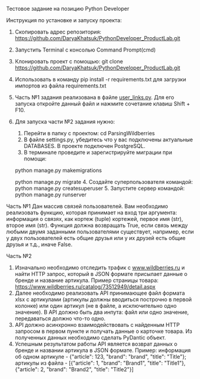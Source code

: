 Тестовое задание на позицию Python Developer

Инструкция по установке и запуску проекта:
1. Скопировать адрес репозитория: https://github.com/DaryaKhatsuk/PythonDeveloper_ProductLab.git
2. Запустить Terminal c консолью Command Prompt(cmd)
3. Клонировать проект с помощью: 
git clone https://github.com/DaryaKhatsuk/PythonDeveloper_ProductLab.git
4. Использовать в команду pip install -r requirements.txt для загрузки импортов из файла requirements.txt
5. Часть №1 задания реализована в файле 
[user_links.py](https://github.com/DaryaKhatsuk/PythonDeveloper_ProductLab/blob/master/user_links.py). 
Для его запуска откройте данный файл и нажмите сочетание клавиш Shift + F10.
6. Для запуска части №2 задания нужно:
   1. Перейти в папку с проектом: cd ParsingWildberries
   2. В файле settings.py, убедитесь что у вас подключены актуальные DATABASES. 
   В проекте подключен PostgreSQL.
   3. В терминале проведите и зарегистрируйте миграции при помощи: 
   
   python manage.py makemigrations 
   
   python manage.py migrate
   4. Создайте суперпользователя командой: python manage.py createsuperuser
   5. Запустите сервер командой: python manage.py runserver


Часть №1
Дан массив связей пользователей. Вам необходимо реализовать функцию,
которая принимает на вход три аргумента: информация о связях, как кортеж (tuple)
кортежей, первое имя (str), второе имя (str). Функция должна возвращать True, если
связь между любыми двумя заданными пользователями существует, например, если у
двух пользователей есть общие друзья или у их друзей есть общие друзья и т.д., иначе
False.

Часть №2
1. Изначально необходимо отследить трафик с www.wildberries.ru и найти HTTP
запрос, который в JSON формате присылает данные о бренде и название
артикула. Пример страницы товара:
https://www.wildberries.ru/catalog/73512949/detail.aspx
2. Далее необходимо реализовать API принимающее файл формата xlsx с
артикулами (артикулы должны вводиться построчно в первой колонке) или
один артикул (не в файле, а исключительно одно значение). В API должно быть
два инпута: файл или одно значение, передаваться должно что-то одно.
3. API должно асинхронно взаимодействовать с найденным HTTP запросом в
первом пункте и получать данные о карточке товара. Из полученных данных
необходимо сделать PyDantic объект.
4. Успешным результатом работы API является возврат данных о бренде и
названии артикула в JSON формате. Пример: информация об одном артикуле -
{"article": 123, "brand": "brand", "title": "Title"}; артикулы из файла - [{"article": 1,
"brand": "Brand1", "title": "Title1"}, {"article": 2, "brand": "Brand2", "title": "Title2"}]

